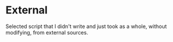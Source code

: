 # External

Selected script that I didn't write and just took as a whole, without modifying, from external sources.